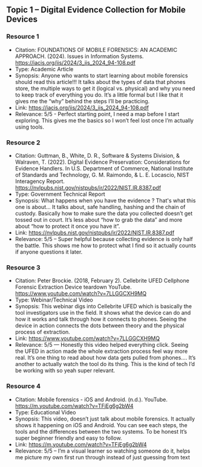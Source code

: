 
## Topic 1 – Digital Evidence Collection for Mobile Devices

### Resource 1
- Citation: FOUNDATIONS OF MOBILE FORENSICS: AN ACADEMIC APPROACH.
(2024). Issues in Information Systems. https://iacis.org/iis/2024/3_iis_2024_94-108.pdf
- Type: Academic Article
- Synopsis: Anyone who wants to start learning about mobile forensics should read this
article!!! It talks about the types of data that phones store, the multiple ways to get it (logical
vs. physical) and why you need to keep track of everything you do. It’s a little formal but I
like that it gives me the “why” behind the steps I’ll be practicing.
- Link: https://iacis.org/iis/2024/3_iis_2024_94-108.pdf
- Relevance: 5/5 - Perfect starting point, I need a map before I start exploring. This gives me
the basics so I won’t feel lost once I’m actually using tools.

### Resource 2
- Citation: Guttman, B., White, D. R., Software & Systems Division, & Walraven, T. (2022).
Digital Evidence Preservation: Considerations for Evidence Handlers. In U.S. Department of
Commerce, National Institute of Standards and Technology, G. M. Raimondo, & L. E.
Locascio, NIST Interagency Report.
https://nvlpubs.nist.gov/nistpubs/ir/2022/NIST.IR.8387.pdf
- Type: Government Technical Report
- Synopsis: What happens when you have the evidence ? That's what this one is about… It
talks about, safe handling, hashing and the chain of custody. Basically how to make sure the
data you collected doesn’t get tossed out in court. It’s less about “how to grab the data” and
more about “how to protect it once you have it”.
- Link: https://nvlpubs.nist.gov/nistpubs/ir/2022/NIST.IR.8387.pdf
- Relevance: 5/5 – Super helpful because collecting evidence is only half the battle. This
shows me how to protect what I find so it actually counts if anyone questions it later.

### Resource 3

- Citation: Peter Brockie. (2018, February 2). Cellebrite UFED Cellphone Forensic Extraction
Device teardown YouTube. https://www.youtube.com/watch?v=7LLGGCXH9MQ
- Type: Webinar/Technical Video
- Synopsis: This webinar digs into Cellebrite UFED which is basically the tool investigators
use in the field. It shows what the device can do and how it works and talk through how it
connects to phones. Seeing the device in action connects the dots between theory and the
physical process of extraction.
- Link: https://www.youtube.com/watch?v=7LLGGCXH9MQ
- Relevance: 5/5 — Honestly this video helped everything click. Seeing the UFED in action
made the whole extraction process feel way more real. It’s one thing to read about how data
gets pulled from phones…. It’s another to actually watch the tool do its thing. This is the kind
of tech I’d be working with so yeah super relevant.

### Resource 4
- Citation: Mobile forensics - iOS and Android. (n.d.). YouTube.
https://m.youtube.com/watch?v=TFjEg6g2bW4
- Type: Educational Video
- Synopsis: This video, doesn’t just talk about mobile forensics. It actually shows it happening
on iOS and Android. You can see each steps, the tools and the differences between the two
systems. To be honest It’s super beginner friendly and easy to follow.
- Link: https://m.youtube.com/watch?v=TFjEg6g2bW4
- Relevance: 5/5 – I’m a visual learner so watching someone do it, helps me picture my own
first run through instead of just guessing from text
